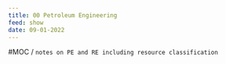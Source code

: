 ```yaml
---
title: 00 Petroleum Engineering
feed: show
date: 09-01-2022
---
```

#MOC / `notes on PE and RE including resource classification`